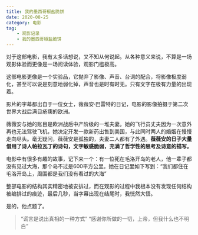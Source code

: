 ```yaml
---
title: 我的墨西哥椒盐脆饼
date: 2020-08-25 
category: 电影
tag:
	- 观影记录
	- 我的墨西哥椒盐脆饼
---
```

对于这部电影，我有太多话想说，又不知从何说起。从各种意义来说，不算是一场观影体验而更像是一场阅读体验，观影门槛极高。

这部电影更像是一个实验品，它抛弃了影像、声音、台词的配合，将影像极度弱化，甚至可以说是刻意地弱化掉，声音也是时有时无。只有文字在极有力量的出现着。

影片的字幕都出自于一位女士，薇薇安·巴雷特的日记，电影的影像拍摄于第二次世界大战后满目疮痍的欧洲。

薇薇安与她的账目是欧洲战后中产阶级的一堆夫妻。她的飞行员丈夫因为一次意外再也无法驾驶飞机，她决定开发一款新药出售到美国，与此同时两人的婚姻在慢慢走向尽头。毫无疑问，薇薇安是孤独的，夫妻二人都有了外遇。**薇薇安的日子大量借用了诗人帕拉瓦丁的诗句，文字敏感脆弱，充满了哲学性的思考及诗意的描写。**

电影中有很多有趣的故事，记下来一个：有一位死在毛洛开岛的老人，他一辈子都没有见过大海，那个岛不过是600平方公里。她在日记里如下写到：“我们都住在毛洛开岛上，周围都是我们没有看过的大海”

整部电影的结构其实精密地被安排过，而在观影的过程中我根本没有发现任何结构被编排过的痕迹，最后几秒，当字幕出现在结尾时，我恍然大悟。

是的，他点题了。

>“谎言是说出真相的一种方式”
“感谢你所做的一切，上帝，但我什么也不明白”